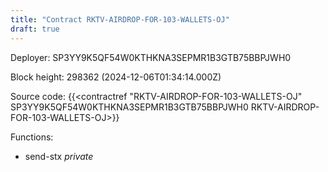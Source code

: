 ```yaml
---
title: "Contract RKTV-AIRDROP-FOR-103-WALLETS-OJ"
draft: true
---
```

Deployer: SP3YY9K5QF54W0KTHKNA3SEPMR1B3GTB75BBPJWH0


 



Block height: 298362 (2024-12-06T01:34:14.000Z)

Source code: {{<contractref "RKTV-AIRDROP-FOR-103-WALLETS-OJ" SP3YY9K5QF54W0KTHKNA3SEPMR1B3GTB75BBPJWH0 RKTV-AIRDROP-FOR-103-WALLETS-OJ>}}

Functions:

* send-stx _private_
